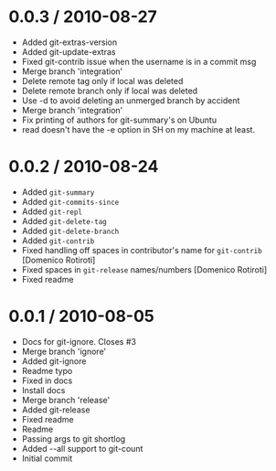 
0.0.3 / 2010-08-27 
==================

  * Added git-extras-version
  * Added git-update-extras
  * Fixed git-contrib issue when the username is in a commit msg
  * Merge branch 'integration'
  * Delete remote tag only if local was deleted
  * Delete remote branch only if local was deleted
  * Use -d to avoid deleting an unmerged branch by accident
  * Merge branch 'integration'
  * Fix printing of authors for git-summary's on Ubuntu
  * read doesn't have the -e option in SH on my machine at least.

0.0.2 / 2010-08-24 
==================

  * Added `git-summary`
  * Added `git-commits-since`
  * Added `git-repl`
  * Added `git-delete-tag`
  * Added `git-delete-branch`
  * Added `git-contrib`
  * Fixed handling off spaces in contributor's name for `git-contrib` [Domenico Rotiroti]
  * Fixed spaces in `git-release` names/numbers [Domenico Rotiroti]
  * Fixed readme

0.0.1 / 2010-08-05 
==================

  * Docs for git-ignore. Closes #3
  * Merge branch 'ignore'
  * Added git-ignore
  * Readme typo
  * Fixed <tag> in docs
  * Install docs
  * Merge branch 'release'
  * Added git-release
  * Fixed readme
  * Readme
  * Passing args to git shortlog
  * Added --all support to git-count
  * Initial commit
